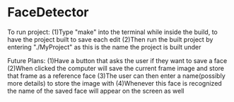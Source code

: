 # FaceDetector
To run project:
(1)Type "make" into the terminal while inside the build, to have the project built to save each edit
(2)Then run the built project by entering "./MyProject" as this is the name the project is built under

Future Plans:
(1)Have a button that asks the user  if they want to save a face
(2)When clicked the computer will save the current frame image and store that frame
as a reference face
(3)The user can then enter a name(possibly more details) to store the image with
(4)Whenever this face is recognized the name of the saved face will appear on the screen as well